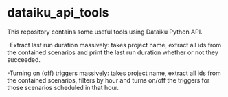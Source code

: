 # dataiku_api_tools
This repository contains some useful tools using Dataiku Python API.

-Extract last run duration massively: takes project name, extract all ids from the contained scenarios and print the last run duration whether or not they succeeded.

-Turning on (off) triggers massively: takes project name, extract all ids from the contained scenarios, filters by hour and turns on/off the triggers for those scenarios scheduled in that hour.
